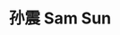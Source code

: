 ---
user: sam
title: 孙震 Sam Sun
position: Design Director
company: WM Motor 威马汽车
featured: true
talk: keynote

biocn: 孙震（Sam），威马汽车设计总监，英国考文垂大学汽车设计硕士，曾任宾利汽车设计师、上汽乘用车高级设计经理、福田汽车设计总监、博泰汽车首席设计师，致力于通过智能汽车来影响和改变人们的生活方式，2015年主导设计了概念车 Project N ，展示了领先的智能汽车设计和交互理念。

bio: "Mr. Sam Sun is the Design Director at WM Motors. He holds an M.S. degree in Automotive Design from the Coventry University in U.K. He has specialized in Automotive Design through his impeccable track record first as a Designer at Bentley, then as the Senior Design Manager at of Passenger Vehicles at SAIC, later as the Design Director at Foton Motors, and recently as the Chief Designer at Bertrand. Mr. Sam Sun devotes to influence and revolutionize people's lifestyles with smart-car technologies. In 2015 Mr. Sam Sun successfully led the design of a concept car, Project N, which showcased the prominent concepts of smart-car technology and interactive design philosophies. "
---